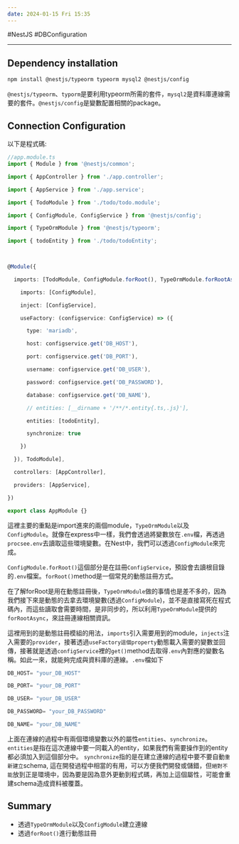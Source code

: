 ```yaml
---
date: 2024-01-15 Fri 15:35
---
```

#NestJS #DBConfiguration 

---
## Dependency installation

```bash
npm install @nestjs/typeorm typeorm mysql2 @nestjs/config
```

`@nestjs/typeorm`、`typorm`是要利用typeorm所需的套件，`mysql2`是資料庫連線需要的套件。`@nestjs/config`是變數配置相關的package。

## Connection Configuration

以下是程式碼:

```ts
//app.module.ts
import { Module } from '@nestjs/common';

import { AppController } from './app.controller';

import { AppService } from './app.service';

import { TodoModule } from './todo/todo.module';

import { ConfigModule, ConfigService } from '@nestjs/config';

import { TypeOrmModule } from '@nestjs/typeorm';

import { todoEntity } from './todo/todoEntity';

  

@Module({

  imports: [TodoModule, ConfigModule.forRoot(), TypeOrmModule.forRootAsync({

    imports: [ConfigModule],

    inject: [ConfigService],

    useFactory: (configservice: ConfigService) => ({

      type: 'mariadb',

      host: configservice.get('DB_HOST'),

      port: configservice.get('DB_PORT'),

      username: configservice.get('DB_USER'),

      password: configservice.get('DB_PASSWORD'),

      database: configservice.get('DB_NAME'),

      // entities: [__dirname + '/**/*.entity{.ts,.js}'],

      entities: [todoEntity],

      synchronize: true

    })    

  }), TodoModule],

  controllers: [AppController],

  providers: [AppService],

})

export class AppModule {}
```

這裡主要的重點是import進來的兩個module，`TypeOrmModule`以及`ConfigModule`。就像在express中一樣，我們會透過將變數放在`.env`檔，再透過`procsee.env`去讀取這些環境變數。在Nest中，我們可以透過`ConfigModule`來完成。

`ConfigModule.forRoot()`這個部分是在註冊`ConfigService`，預設會去讀根目錄的`.env`檔案。`forRoot()`method是一個常見的動態註冊方式。

在了解forRoot是用在動態註冊後，`TypeOrmModule`做的事情也是差不多的，因為我們接下來是動態的去拿去環境變數(透過`ConfigModule`)，並不是直接寫死在程式碼內，而這些讀取會需要時間，是非同步的，所以利用`TypeOrmModule`提供的`forRootAsync`，來註冊連線相關資訊。


這裡用到的是動態註冊模組的用法，`imports`引入需要用到的module，`injects`注入需要的`provider`，接著透過`useFactory這個property`動態載入需要的變數並回傳，接著就是透過`configService`裡的`get()`method去取得`.env`內對應的變數名稱。如此一來，就能夠完成與資料庫的連線。`.env`檔如下
```ts
DB_HOST= "your_DB_HOST"

DB_PORT= "your_DB_PORT"

DB_USER= "your_DB_USER"

DB_PASSWORD= "your_DB_PASSWORD"

DB_NAME= "your_DB_NAME"
```

上面在連線的過程中有兩個環境變數以外的屬性`entities`、`synchronize`。
`entities`是指在這次連線中要一同載入的entity，如果我們有需要操作到的entity都必須加入到這個部分中。
`synchronize`指的是在建立連線的過程中要不要自動`重新建立`schema, 這在開發過程中相當的有用，可以方便我們開發或儲錯，但`絕對不能`放到正是環境中，因為要是因為意外更動到程式碼，再加上這個屬性，可能會重建schema造成資料被覆蓋。

## Summary

+ 透過`TypeOrmModule`以及`ConfigModule`建立連線
+ 透過`forRoot()`進行動態註冊